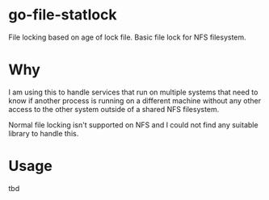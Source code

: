 # go-file-statlock
File locking based on age of lock file.  Basic file lock for NFS filesystem.

# Why

I am using this to handle services that run on multiple systems that need to know if another process is running on a different machine without any other access to the other system outside of a shared NFS filesystem.

Normal file locking isn't supported on NFS and I could not find any suitable library to handle this.

# Usage

tbd
